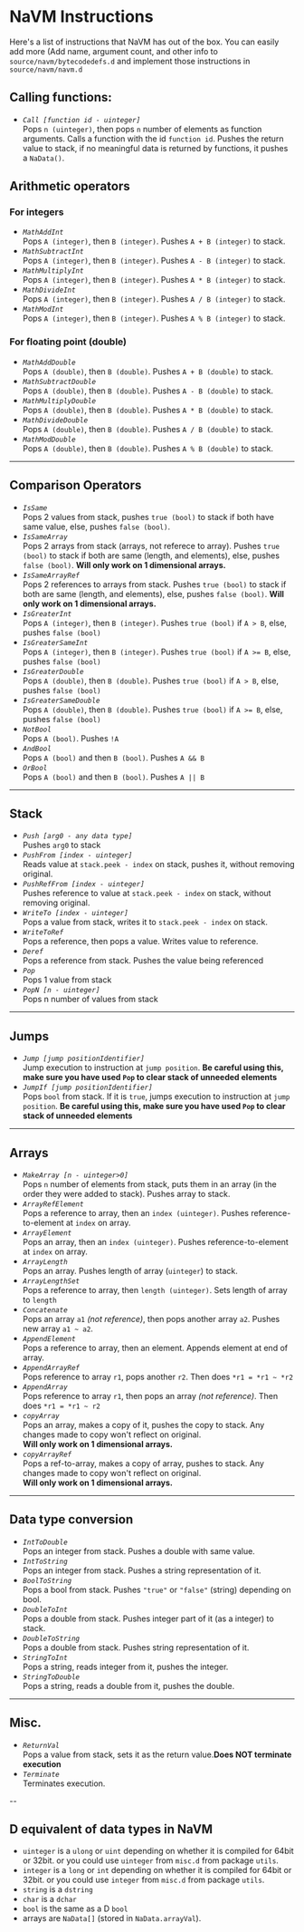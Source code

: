 # NaVM Instructions

Here's a list of instructions that NaVM has out of the box. You can easily add more (Add name, argument count, and other info to `source/navm/bytecodedefs.d` and implement those instructions in `source/navm/navm.d`

## Calling functions:

* _`Call [function id - uinteger]`_  
Pops `n (uinteger)`, then pops `n` number of elements as function arguments. Calls a function with the id `function id`. Pushes the return value to stack, if no meaningful data is returned by functions, it pushes a `NaData()`.

## Arithmetic operators

### For integers
* _`MathAddInt`_  
Pops `A (integer)`, then `B (integer)`. Pushes `A + B (integer)` to stack.
* _`MathSubtractInt`_  
Pops `A (integer)`, then `B (integer)`. Pushes `A - B (integer)` to stack.
* _`MathMultiplyInt`_  
Pops `A (integer)`, then `B (integer)`. Pushes `A * B (integer)` to stack.
* _`MathDivideInt`_  
Pops `A (integer)`, then `B (integer)`. Pushes `A / B (integer)` to stack.
* _`MathModInt`_  
Pops `A (integer)`, then `B (integer)`. Pushes `A % B (integer)` to stack.

### For floating point (double)
* _`MathAddDouble`_  
Pops `A (double)`, then `B (double)`. Pushes `A + B (double)` to stack.
* _`MathSubtractDouble`_  
Pops `A (double)`, then `B (double)`. Pushes `A - B (double)` to stack.
* _`MathMultiplyDouble`_  
Pops `A (double)`, then `B (double)`. Pushes `A * B (double)` to stack.
* _`MathDivideDouble`_  
Pops `A (double)`, then `B (double)`. Pushes `A / B (double)` to stack.
* _`MathModDouble`_  
Pops `A (double)`, then `B (double)`. Pushes `A % B (double)` to stack.

---

## Comparison Operators
* _`IsSame`_  
Pops 2 values from stack, pushes `true (bool)` to stack if both have same value, else, pushes `false (bool)`.
* _`IsSameArray`_  
Pops 2 arrays from stack (arrays, not referece to array). Pushes `true (bool)` to stack if both are same (length, and elements), else, pushes `false (bool)`. **Will only work on 1 dimensional arrays.**
* _`IsSameArrayRef`_  
Pops 2 references to arrays from stack. Pushes `true (bool)` to stack if both are same (length, and elements), else, pushes `false (bool)`. **Will only work on 1 dimensional arrays.**
* _`IsGreaterInt`_  
Pops `A (integer)`, then `B (integer)`. Pushes `true (bool)` if `A > B`, else, pushes `false (bool)`
* _`IsGreaterSameInt`_  
Pops `A (integer)`, then `B (integer)`. Pushes `true (bool)` if `A >= B`, else, pushes `false (bool)`
* _`IsGreaterDouble`_  
Pops `A (double)`, then `B (double)`. Pushes `true (bool)` if `A > B`, else, pushes `false (bool)`
* _`IsGreaterSameDouble`_  
Pops `A (double)`, then `B (double)`. Pushes `true (bool)` if `A >= B`, else, pushes `false (bool)`
* _`NotBool`_  
Pops `A (bool)`. Pushes `!A`
* _`AndBool`_  
Pops `A (bool)` and then `B (bool)`. Pushes `A && B`
* _`OrBool`_  
Pops `A (bool)` and then `B (bool)`. Pushes `A || B`

---

## Stack
* _`Push [arg0 - any data type]`_  
Pushes `arg0` to stack
* _`PushFrom [index - uinteger]`_  
Reads value at `stack.peek - index` on stack, pushes it, without removing original.
* _`PushRefFrom [index - uinteger]`_  
Pushes reference to value at `stack.peek - index` on stack, without removing original.
* _`WriteTo [index - uinteger]`_  
Pops a value from stack, writes it to `stack.peek - index` on stack.
* _`WriteToRef`_  
Pops a reference, then pops a value. Writes value to reference.
* _`Deref`_  
Pops a reference from stack. Pushes the value being referenced
* _`Pop`_  
Pops 1 value from stack
* _`PopN [n - uinteger]`_  
Pops n number of values from stack

---

## Jumps
* _`Jump [jump positionIdentifier]`_  
Jump execution to instruction at `jump position`. **Be careful using this, make sure you have used `Pop` to clear stack of unneeded elements**
* _`JumpIf [jump positionIdentifier]`_  
Pops `bool` from stack. If it is `true`, jumps execution to instruction at `jump position`. **Be careful using this, make sure you have used `Pop` to clear stack of unneeded elements**

---

## Arrays
* _`MakeArray [n - uinteger>0]`_  
Pops `n` number of elements from stack, puts them in an array (in the order they were added to stack). Pushes array to stack.
* _`ArrayRefElement`_  
Pops a reference to array, then an `index (uinteger)`. Pushes reference-to-element at `index` on array.
* _`ArrayElement`_  
Pops an array, then an `index (uinteger)`. Pushes reference-to-element at `index` on array.
* _`ArrayLength`_  
Pops an array. Pushes length of array (`uinteger`) to stack.
* _`ArrayLengthSet`_  
Pops a reference to array, then `length (uinteger)`. Sets length of array to `length`
* _`Concatenate`_  
Pops an array `a1` _(not reference)_, then pops another array `a2`. Pushes new array `a1 ~ a2`.
* _`AppendElement`_  
Pops a reference to array, then an element. Appends element at end of array.
* _`AppendArrayRef`_  
Pops reference to array `r1`, pops another `r2`. Then does `*r1 = *r1 ~ *r2`
* _`AppendArray`_  
Pops reference to array `r1`, then pops an array _(not reference)_. Then does `*r1 = *r1 ~ r2`
* _`copyArray`_  
Pops an array, makes a copy of it, pushes the copy to stack. Any changes made to copy won't reflect on original.  
**Will only work on 1 dimensional arrays.**
* _`copyArrayRef`_  
Pops a ref-to-array, makes a copy of array, pushes to stack. Any changes made to copy won't reflect on original.  
**Will only work on 1 dimensional arrays.**

---

## Data type conversion
* _`IntToDouble`_  
Pops an integer from stack. Pushes a double with same value.
* _`IntToString`_  
Pops an integer from stack. Pushes a string representation of it.
* _`BoolToString`_  
Pops a bool from stack. Pushes `"true"` or `"false"` (string) depending on bool.
* _`DoubleToInt`_  
Pops a double from stack. Pushes integer part of it (as a integer) to stack.
* _`DoubleToString`_  
Pops a double from stack. Pushes string representation of it.
* _`StringToInt`_  
Pops a string, reads integer from it, pushes the integer.
* _`StringToDouble`_  
Pops a string, reads a double from it, pushes the double.

---

## Misc.
* _`ReturnVal`_  
Pops a value from stack, sets it as the return value.**Does NOT terminate execution**
* _`Terminate`_  
Terminates execution.

--

## D equivalent of data types in NaVM
* `uinteger` is a `ulong` or `uint` depending on whether it is compiled for 64bit or 32bit. or you could use `uinteger` from `misc.d` from package `utils`.
* `integer` is a `long` or `int` depending on whether it is compiled for 64bit or 32bit.  or you could use `integer` from `misc.d` from package `utils`.
* `string` is a `dstring`
* `char` is a `dchar`
* `bool` is the same as a D `bool`
* arrays are `NaData[]` (stored in `NaData.arrayVal`).